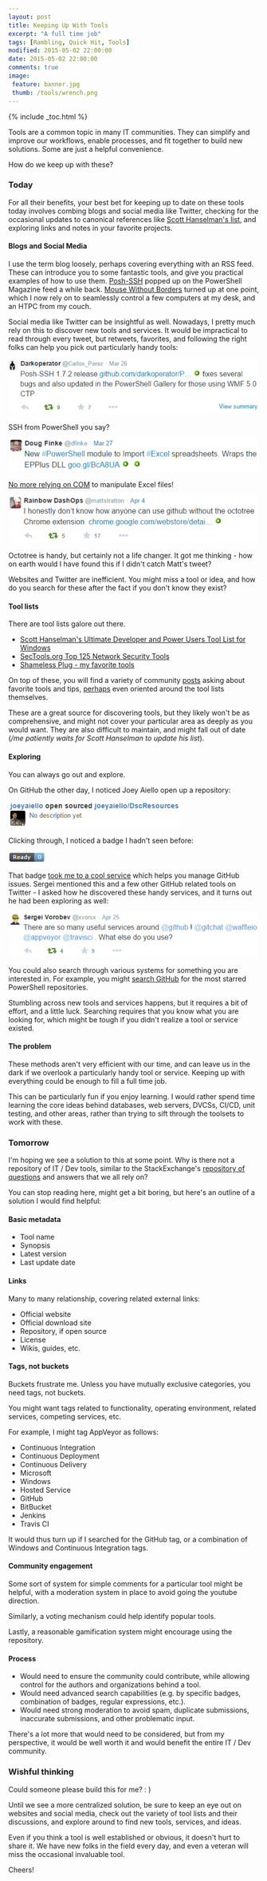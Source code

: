 ```yaml
---
layout: post
title: Keeping Up With Tools
excerpt: "A full time job"
tags: [Rambling, Quick Hit, Tools]
modified: 2015-05-02 22:00:00
date: 2015-05-02 22:00:00
comments: true
image:
 feature: banner.jpg
 thumb: /tools/wrench.png
---
```

{% include _toc.html %}

Tools are a common topic in many IT communities. They can simplify and improve our workflows, enable processes, and fit together to build new solutions. Some are just a helpful convenience.

How do we keep up with these?

### Today

For all their benefits, your best bet for keeping up to date on these tools today involves combing blogs and social media like Twitter, checking for the occasional updates to canonical references like [Scott Hanselman's list](http://hanselman.com/tools), and exploring links and notes in your favorite projects.

#### Blogs and Social Media

I use the term blog loosely, perhaps covering everything with an RSS feed. These can introduce you to some fantastic tools, and give you practical examples of how to use them. [Posh-SSH](http://www.powershellmagazine.com/2014/07/03/posh-ssh-open-source-ssh-powershell-module/) popped up on the PowerShell Magazine feed a while back. [Mouse Without Borders](http://www.microsoft.com/en-us/download/details.aspx?id=35460) turned up at one point, which I now rely on to seamlessly control a few computers at my desk, and an HTPC from my couch.

Social media like Twitter can be insightful as well. Nowadays, I pretty much rely on this to discover new tools and services. It would be impractical to read through every tweet, but retweets, favorites, and following the right folks can help you pick out particularly handy tools:

![Posh-SSH](/images/tools/poshssh.png)

SSH from PowerShell you say?

![ImportExcel](/images/tools/importexcel.png)

[No more relying on COM](http://ramblingcookiemonster.github.io/PSExcel-Intro/) to manipulate Excel files!

![Octotree](/images/tools/octotree.png)

Octotree is handy, but certainly not a life changer. It got me thinking - how on earth would I have found this if I didn't catch Matt's tweet?

Websites and Twitter are inefficient. You might miss a tool or idea, and how do you search for these after the fact if you don't know they exist?

#### Tool lists

There are tool lists galore out there.

* [Scott Hanselman's Ultimate Developer and Power Users Tool List for Windows](http://www.hanselman.com/tools)
* [SecTools.org Top 125 Network Security Tools](http://sectools.org/)
* [Shameless Plug - my favorite tools](http://ramblingcookiemonster.github.io/Pages/Tools.html)

On top of these, you will find a variety of community [posts](http://www.reddit.com/r/sysadmin/comments/1yxouf/whats_your_omgthankyou_freeware_list/) asking about favorite tools and tips, [perhaps](https://news.ycombinator.com/item?id=6946354) even oriented around the tool lists themselves.

These are a great source for discovering tools, but they likely won't be as comprehensive, and might not cover your particular area as deeply as you would want. They are also difficult to maintain, and might fall out of date (*/me patiently waits for Scott Hanselman to update his list*).

#### Exploring

You can always go out and explore.

On GitHub the other day, I noticed Joey Aiello open up a repository:

![Open sourced DscResources](/images/tools/joey.png)

Clicking through, I noticed a badge I hadn't seen before:

![Ready badge](/images/tools/readybadge.png)

That badge [took me to a cool service](https://waffle.io/powershell/dscresources) which helps you manage GitHub issues. Sergei mentioned this and a few other GitHub related tools on Twitter - I asked how he discovered these handy services, and it turns out he had been exploring as well:

![GitHub services](/images/tools/vors.png)

You could also search through various systems for something you are interested in. For example, you might [search GitHub](https://github.com/search?l=powershell&q=stars%3A%3E1&s=stars&type=Repositories) for the most starred PowerShell repositories.

Stumbling across new tools and services happens, but it requires a bit of effort, and a little luck. Searching requires that you know what you are looking for, which might be tough if you didn't realize a tool or service existed.

#### The problem

These methods aren't very efficient with our time, and can leave us in the dark if we overlook a particularly handy tool or service. Keeping up with everything could be enough to fill a full time job.

This can be particularly fun if you enjoy learning. I would rather spend time learning the core ideas behind databases, web servers, DVCSs, CI/CD, unit testing, and other areas, rather than trying to sift through the toolsets to work with these.

### Tomorrow

I'm hoping we see a solution to this at some point. Why is there not a repository of IT / Dev tools, similar to the StackExchange's [repository of questions](http://stackoverflow.com/) and answers that we all rely on?

You can stop reading here, might get a bit boring, but here's an outline of a solution I would find helpful:

#### Basic metadata

* Tool name
* Synopsis
* Latest version
* Last update date

#### Links

Many to many relationship, covering related external links:

* Official website
* Official download site
* Repository, if open source
* License
* Wikis, guides, etc.

#### Tags, not buckets

Buckets frustrate me. Unless you have mutually exclusive categories, you need tags, not buckets.

You might want tags related to functionality, operating environment, related services, competing services, etc.

For example, I might tag AppVeyor as follows:

* Continuous Integration
* Continuous Deployment
* Continuous Delivery
* Microsoft
* Windows
* Hosted Service
* GitHub
* BitBucket
* Jenkins
* Travis CI

It would thus turn up if I searched for the GitHub tag, or a combination of Windows and Continuous Integration tags.

#### Community engagement

Some sort of system for simple comments for a particular tool might be helpful, with a moderation system in place to avoid going the youtube direction.

Similarly, a voting mechanism could help identify popular tools.

Lastly, a reasonable gamification system might encourage using the repository.

#### Process

* Would need to ensure the community could contribute, while allowing control for the authors and organizations behind a tool.
* Would need advanced search capabilities (e.g. by specific badges, combination of badges, regular expressions, etc.).
* Would need strong moderation to avoid spam, duplicate submissions, inaccurate submissions, and other problematic input.

There's a lot more that would need to be considered, but from my perspective, it would be well worth it and would benefit the entire IT / Dev community.

### Wishful thinking

Could someone please build this for me? : )

Until we see a more centralized solution, be sure to keep an eye out on websites and social media, check out the variety of tool lists and their discussions, and explore around to find new tools, services, and ideas.

Even if you think a tool is well established or obvious, it doesn't hurt to share it. We have new folks in the field every day, and even a veteran will miss the occasional invaluable tool.

Cheers!
